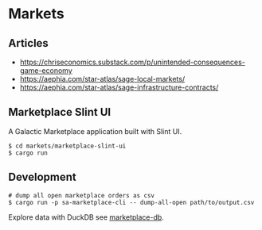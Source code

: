 # Markets

## Articles

* https://chriseconomics.substack.com/p/unintended-consequences-game-economy
* https://aephia.com/star-atlas/sage-local-markets/
* https://aephia.com/star-atlas/sage-infrastructure-contracts/

## Marketplace Slint UI

A Galactic Marketplace application built with Slint UI.

```
$ cd markets/marketplace-slint-ui
$ cargo run
```

## Development

```
# dump all open marketplace orders as csv
$ cargo run -p sa-marketplace-cli -- dump-all-open path/to/output.csv
```

Explore data with DuckDB see [marketplace-db](marketplace-db/README.md).